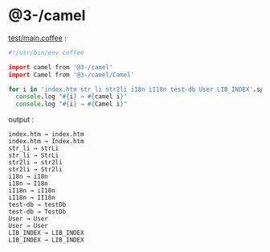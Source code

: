 [‼️]: ✏️README.mdt

# @3-/camel

[test/main.coffee](./test/main.coffee) :

```coffee
#!/usr/bin/env coffee

import camel from '@3-/camel'
import Camel from '@3-/camel/Camel'

for i in 'index.htm str_li str2li i18n iI18n test-db User LIB_INDEX'.split(' ')
  console.log "#{i} → #{camel i}"
  console.log "#{i} → #{Camel i}"
```

output :

```
index.htm → index.htm
index.htm → Index.htm
str_li → strLi
str_li → StrLi
str2li → str2li
str2li → Str2li
i18n → i18n
i18n → I18n
iI18n → iI18n
iI18n → II18n
test-db → testDb
test-db → TestDb
User → User
User → User
LIB_INDEX → LIB_INDEX
LIB_INDEX → LIB_INDEX
```

